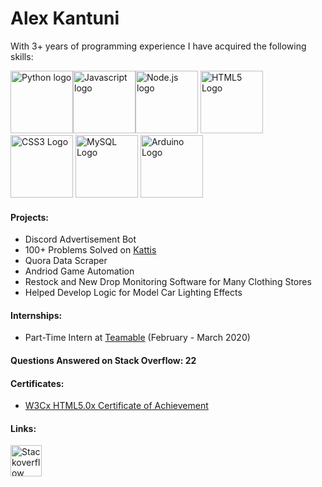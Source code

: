 # Alex Kantuni

With 3+ years of programming experience I have acquired the following skills:



<img src="https://upload.wikimedia.org/wikipedia/commons/c/c3/Python-logo-notext.svg" alt="Python logo" height="100"/><img src="https://upload.wikimedia.org/wikipedia/commons/9/99/Unofficial_JavaScript_logo_2.svg" alt="Javascript logo" height="100"/><img src="https://upload.wikimedia.org/wikipedia/commons/d/d9/Node.js_logo.svg" alt="Node.js logo" height="100"/> <img src="https://upload.wikimedia.org/wikipedia/commons/6/61/HTML5_logo_and_wordmark.svg" alt="HTML5 Logo" height="100"/> <img src="https://upload.wikimedia.org/wikipedia/commons/d/d5/CSS3_logo_and_wordmark.svg" alt="CSS3 Logo" height="100"/> <img src="https://www.mysql.com/common/logos/logo-mysql-170x115.png" alt="MySQL Logo" height="100"/> <img src="https://upload.wikimedia.org/wikipedia/commons/8/87/Arduino_Logo.svg" alt="Arduino Logo" height="100"/>



#### Projects:

- Discord Advertisement Bot
- 100+ Problems Solved on [Kattis](https://open.kattis.com/users/akantuni)
- Quora Data Scraper
- Andriod Game Automation
- Restock and New Drop Monitoring Software for Many Clothing Stores
- Helped Develop Logic for Model Car Lighting Effects



#### Internships:

- Part-Time Intern at [Teamable](https://www.teamable.com/) (February - March 2020)



#### Questions Answered on Stack Overflow: 22



#### Certificates:

- [W3Cx HTML5.0x Certificate of Achievement](https://courses.edx.org/certificates/707fd3bcb6f14627b26df79dcc34e478)



#### Links:

[<img src="https://upload.wikimedia.org/wikipedia/commons/e/ef/Stack_Overflow_icon.svg" alt="Stackoverflow Logo" height="50">](https://stackoverflow.com/users/5605564/kantuni)

